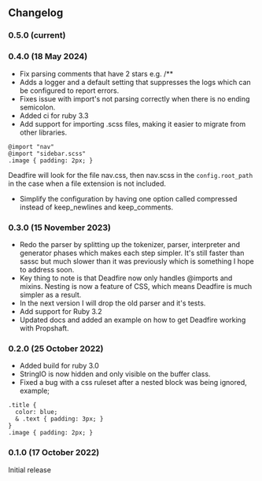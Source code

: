 ## Changelog
### 0.5.0 (current)

### 0.4.0 (18 May 2024)
- Fix parsing comments that have 2 stars e.g. /**
- Adds a logger and a default setting that suppresses the logs which can be configured to report errors.
- Fixes issue with import's not parsing correctly when there is no ending semicolon.
- Added ci for ruby 3.3
- Add support for importing .scss files, making it easier to migrate from other libraries.
```
@import "nav"
@import "sidebar.scss"
.image { padding: 2px; }
```
Deadfire will look for the file nav.css, then nav.scss in the `config.root_path` in the case when a file extension is not included.

- Simplify the configuration by having one option called compressed instead of keep_newlines and keep_comments.

### 0.3.0 (15 November 2023)

- Redo the parser by splitting up the tokenizer, parser, interpreter and generator phases which makes each step simpler. It's still faster than sassc but much slower than it was previously which is something I hope to address soon.
- Key thing to note is that Deadfire now only handles @imports and mixins. Nesting is now a feature of CSS, which means Deadfire is much simpler as a result.
- In the next version I will drop the old parser and it's tests.
- Add support for Ruby 3.2
- Updated docs and added an example on how to get Deadfire working with Propshaft.

### 0.2.0 (25 October 2022)

- Added build for ruby 3.0
- StringIO is now hidden and only visible on the buffer class.
- Fixed a bug with a css ruleset after a nested block was being ignored, example;
```
.title {
  color: blue;
  & .text { padding: 3px; }
}
.image { padding: 2px; }
```

### 0.1.0 (17 October 2022)

Initial release
